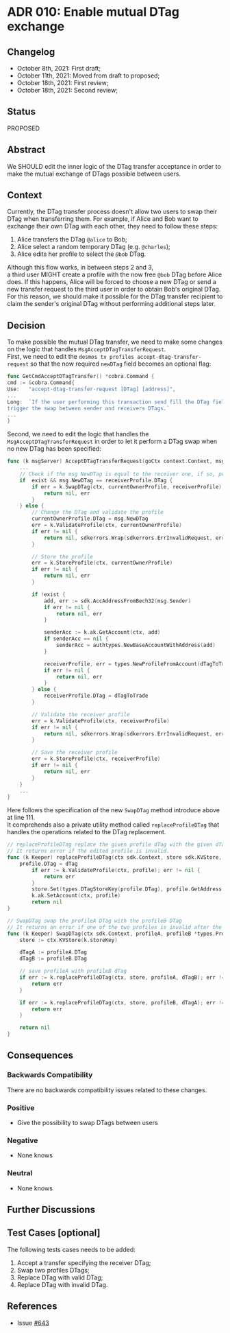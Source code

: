 # ADR 010: Enable mutual DTag exchange

## Changelog

- October 8th, 2021: First draft;
- October 11th, 2021: Moved from draft to proposed;
- October 18th, 2021: First review;
- October 18th, 2021: Second review;

## Status

PROPOSED

## Abstract

We SHOULD edit the inner logic of the DTag transfer acceptance in order to make
the mutual exchange of DTags possible between users. 

## Context

Currently, the DTag transfer process doesn't allow two users to swap their DTag when transferring them.
For example, if Alice and Bob want to exchange their own DTag with each other, they need to follow these steps:
1. Alice transfers the DTag `@alice` to Bob;
2. Alice select a random temporary DTag (e.g. `@charles`);
3. Alice edits her profile to select the `@bob` DTag.

Although this flow works, in between steps 2 and 3,  
a third user MIGHT create a profile with the now free `@bob` DTag before Alice does. 
If this happens, Alice will be forced to choose a new DTag or send a new transfer request to the third user in order to 
obtain Bob's original DTag. For this reason, we should make it possible for the DTag transfer recipient to claim the 
sender's original DTag without performing additional steps later.

## Decision

To make possible the mutual DTag transfer, we need to make some changes on the logic that
handles `MsgAcceptDTagTransferRequest`.  
First, we need to edit the `desmos tx profiles accept-dtag-transfer-request` so that the now
required `newDTag` field becomes an optional flag:
```go
func GetCmdAcceptDTagTransfer() *cobra.Command {
cmd := &cobra.Command{
Use:   "accept-dtag-transfer-request [DTag] [address]",
...
Long:  `If the user performing this transaction send fill the DTag field with the receiver's one, it will
trigger the swap between sender and receivers DTags.`
...
}
```

Second, we need to edit the logic that handles the `MsgAcceptDTagTransferRequest` in order to let it perform a 
DTag swap when no new DTag has been specified:
```go
func (k msgServer) AcceptDTagTransferRequest(goCtx context.Context, msg *types.MsgAcceptDTagTransferRequest) (*types.MsgAcceptDTagTransferRequestResponse, error) {
	...
	// Check if the msg NewDTag is equal to the receiver one, if so, perform the DTags swap
	if  exist && msg.NewDTag == receiverProfile.DTag {
		if err = k.SwapDTag(ctx, currentOwnerProfile, receiverProfile); err != nil {
			return nil, err
		}
	} else {
		// Change the DTag and validate the profile
		currentOwnerProfile.DTag = msg.NewDTag
		err = k.ValidateProfile(ctx, currentOwnerProfile)
		if err != nil {
			return nil, sdkerrors.Wrap(sdkerrors.ErrInvalidRequest, err.Error())
		}

		// Store the profile
		err = k.StoreProfile(ctx, currentOwnerProfile)
		if err != nil {
			return nil, err
		}

		if !exist {
			add, err := sdk.AccAddressFromBech32(msg.Sender)
			if err != nil {
				return nil, err
			}

			senderAcc := k.ak.GetAccount(ctx, add)
			if senderAcc == nil {
				senderAcc = authtypes.NewBaseAccountWithAddress(add)
			}

			receiverProfile, err = types.NewProfileFromAccount(dTagToTrade, senderAcc, ctx.BlockTime())
			if err != nil {
				return nil, err
			}
		} else {
			receiverProfile.DTag = dTagToTrade
		}

		// Validate the receiver profile
		err = k.ValidateProfile(ctx, receiverProfile)
		if err != nil {
			return nil, sdkerrors.Wrap(sdkerrors.ErrInvalidRequest, err.Error())
		}

		// Save the receiver profile
		err = k.StoreProfile(ctx, receiverProfile)
		if err != nil {
			return nil, err
		}
	}
	...
}
```

Here follows the specification of the new `SwapDTag` method introduce above at line 111.  
It comprehends also a private utility method called `replaceProfileDTag` that handles the
operations related to the DTag replacement.

```go
// replaceProfileDTag replace the given profile dTag with the given dTag.
// It returns error if the edited profile is invalid.
func (k Keeper) replaceProfileDTag(ctx sdk.Context, store sdk.KVStore, profile *types.Profile, dTag string) error {
	profile.DTag = dTag
        if err := k.ValidateProfile(ctx, profile); err != nil {
            return err
        }
        store.Set(types.DTagStoreKey(profile.DTag), profile.GetAddress())
        k.ak.SetAccount(ctx, profile)
        return nil
}

// SwapDTag swap the profileA DTag with the profileB DTag
// It returns an error if one of the two profiles is invalid after the swap.
func (k Keeper) SwapDTag(ctx sdk.Context, profileA, profileB *types.Profile) error {
	store := ctx.KVStore(k.storeKey)

    dTagA := profileA.DTag
    dTagB := profileB.DTag

    // save profileA with profileB dTag
    if err := k.replaceProfileDTag(ctx, store, profileA, dTagB); err != nil {
        return err
    }

    if err := k.replaceProfileDTag(ctx, store, profileB, dTagA); err != nil {
        return err
    }

    return nil
}
```

## Consequences

### Backwards Compatibility

There are no backwards compatibility issues related to these changes.

### Positive

- Give the possibility to swap DTags between users

### Negative

- None knows

### Neutral

- None knows

## Further Discussions

## Test Cases [optional]
The following tests cases needs to be added:
1) Accept a transfer specifying the receiver DTag;
2) Swap two profiles DTags;
3) Replace DTag with valid DTag;
4) Replace DTag with invalid DTag.

## References

- Issue [#643](https://github.com/desmos-labs/desmos/issues/643)